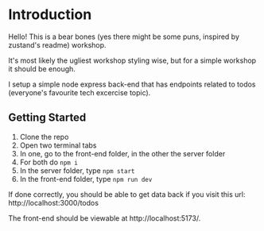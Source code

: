# Introduction

Hello! This is a bear bones (yes there might be some puns, inspired by zustand's readme) workshop.

It's most likely the ugliest workshop styling wise, but for a simple workshop it should be enough.

I setup a simple node express back-end that has endpoints related to todos (everyone's favourite tech excercise topic).

## Getting Started

1. Clone the repo
2. Open two terminal tabs
3. In one, go to the front-end folder, in the other the server folder
4. For both do `npm i`
5. In the server folder, type `npm start`
6. In the front-end folder, type `npm run dev`

If done correctly, you should be able to get data back if you visit this url: http://localhost:3000/todos

The front-end should be viewable at http://localhost:5173/.
